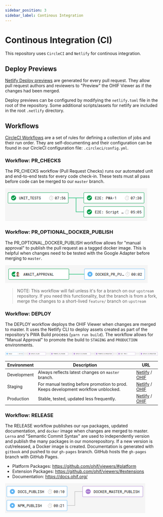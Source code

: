 ```yaml
---
sidebar_position: 3
sidebar_label: Continous Integration
---
```

# Continous Integration (CI)

This repository uses `CircleCI` and `Netlify` for continous integration.

## Deploy Previews

[Netlify Deploy previews][deploy-previews] are generated for every pull request.
They allow pull request authors and reviewers to "Preview" the OHIF Viewer as if
the changes had been merged.

Deploy previews can be configured by modifying the `netlify.toml` file in the
root of the repository. Some additional scripts/assets for netlify are included
in the root `.netlify` directory.

## Workflows

[CircleCI Workflows][circleci-workflows] are a set of rules for defining a
collection of jobs and their run order. They are self-documenting and their
configuration can be found in our CircleCI configuration file:
`.circleci/config.yml`.

### Workflow: PR_CHECKS

The PR_CHECKS workflow (Pull Request Checks) runs our automated unit and
end-to-end tests for every code check-in. These tests must all pass before code
can be merged to our `master` branch.


![PR_CHECKS](../assets/img/WORKFLOW_PR_CHECKS.png)

### Workflow: PR_OPTIONAL_DOCKER_PUBLISH

The PR_OPTIONAL_DOCKER_PUBLISH workflow allows for "manual approval" to publish
the pull request as a tagged docker image. This is helpful when changes need to
be tested with the Google Adapter before merging to `master`.



![PR_Workflow](../assets/img/WORKFLOW_PR_OPTIONAL_DOCKER_PUBLISH.png)

> NOTE: This workflow will fail unless it's for a branch on our `upstream`
> repository. If you need this functionality, but the branch is from a fork,
> merge the changes to a short-lived `feature/` branch on `upstream`

### Workflow: DEPLOY

The DEPLOY workflow deploys the OHIF Viewer when changes are merged to master.
It uses the Netlify CLI to deploy assets created as part of the repository's PWA
Build process (`yarn run build`). The workflow allows for "Manual Approval" to
promote the build to `STAGING` and `PRODUCTION` environments.


![WORKFLOW_DEPLOY](../assets/img/WORKFLOW_DEPLOY.png)


| Environment | Description                                                                        | URL                                           |
| ----------- | ---------------------------------------------------------------------------------- | --------------------------------------------- |
| Development | Always reflects latest changes on `master` branch.                                 | [Netlify][netlify-dev] / [OHIF][ohif-dev]     |
| Staging     | For manual testing before promotion to prod. Keeps development workflow unblocked. | [Netlify][netlify-stage] / [OHIF][ohif-stage] |
| Production  | Stable, tested, updated less frequently.                                           | [Netlify][netlify-prod] / [OHIF][ohif-prod]   |

### Workflow: RELEASE

The RELEASE workflow publishes our `npm` packages, updated documentation, and
`docker` image when changes are merged to master. `Lerna` and "Semantic Commit
Syntax" are used to independently version and publish the many packages in our
monorepository. If a new version is cut/released, a Docker image is created.
Documentation is generated with `gitbook` and pushed to our `gh-pages` branch.
GitHub hosts the `gh-pages` branch with GitHub Pages.

- Platform Packages: https://github.com/ohif/viewers/#platform
- Extension Packages: https://github.com/ohif/viewers/#extensions
- Documentation: https://docs.ohif.org/



![WORKFLOW_RELEASE](../assets/img/WORKFLOW_RELEASE.png)



<!--
  LINKS
-->

<!-- prettier-ignore-start -->
[deploy-previews]: https://www.netlify.com/blog/2016/07/20/introducing-deploy-previews-in-netlify/
[circleci-workflows]: https://circleci.com/docs/2.0/workflows/
[netlify-dev]: https://ohif-dev.netlify.com
[netlify-stage]: https://ohif-stage.netlify.com
[netlify-prod]: https://ohif-prod.netlify.com
[ohif-dev]: https://viewer-dev.ohif.org
[ohif-stage]: https://viewer-stage.ohif.org
[ohif-prod]: https://viewer-prod.ohif.org
<!-- prettier-ignore-end -->
